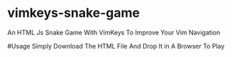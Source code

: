 # vimkeys-snake-game
An HTML Js Snake Game With VimKeys To Improve Your Vim Navigation

#Usage
Simply Download The HTML File And Drop It in A Browser To Play
